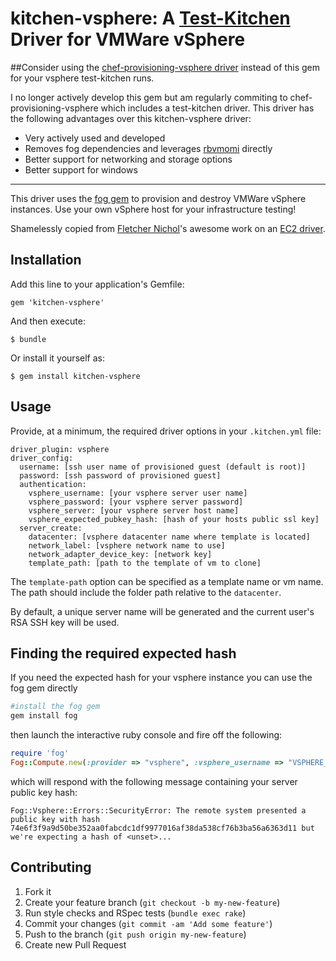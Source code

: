 # kitchen-vsphere: A [Test-Kitchen](https://kitchen.ci/) Driver for VMWare vSphere

##Consider using the [chef-provisioning-vsphere driver](https://github.com/CenturyLinkCloud/chef-provisioning-vsphere#kitchen-driver) instead of this gem for your vsphere test-kitchen runs.

I no longer actively develop this gem but am regularly commiting to chef-provisioning-vsphere which includes a test-kitchen driver. This driver has the following advantages over this kitchen-vsphere driver:

- Very actively used and developed
- Removes fog dependencies and leverages [rbvmomi](https://github.com/vmware/rbvmomi) directly
- Better support for networking and storage options
- Better support for windows

*************************************************************

This driver uses the [fog gem](https://rubygems.org/gems/fog) to provision and destroy VMWare vSphere instances. Use your own vSphere host for your infrastructure testing!

Shamelessly copied from [Fletcher Nichol](https://github.com/fnichol)'s
awesome work on an [EC2 driver](https://github.com/opscode/kitchen-ec2).

## Installation

Add this line to your application's Gemfile:

    gem 'kitchen-vsphere'

And then execute:

    $ bundle

Or install it yourself as:

    $ gem install kitchen-vsphere

## Usage

Provide, at a minimum, the required driver options in your `.kitchen.yml` file:

    driver_plugin: vsphere
    driver_config:
      username: [ssh user name of provisioned guest (default is root)]
      password: [ssh password of provisioned guest]
      authentication:
        vsphere_username: [your vsphere server user name]
        vsphere_password: [your vsphere server password]
        vsphere_server: [your vsphere server host name]
        vsphere_expected_pubkey_hash: [hash of your hosts public ssl key]
      server_create:
        datacenter: [vsphere datacenter name where template is located]
        network_label: [vsphere network name to use]
        network_adapter_device_key: [network key]
        template_path: [path to the template of vm to clone]

The `template-path` option can be specified as a template name or vm name. The path should include the folder path relative to the `datacenter`.

By default, a unique server name will be generated and the current user's RSA SSH key will be used.

## Finding the required expected hash
If you need the expected hash for your vsphere instance you can use the fog gem directly
```bash
#install the fog gem
gem install fog
```
then launch the interactive ruby console and fire off the following:
```ruby
require 'fog'
Fog::Compute.new(:provider => "vsphere", :vsphere_username => "VSPHERE_USERNAME", :vsphere_password=> "PASSWORD", :vsphere_server => "HOSTNAME")
```

which will respond with the following message containing your server public key hash:
```
Fog::Vsphere::Errors::SecurityError: The remote system presented a public key with hash 74e6f3f9a9d50be352aa0fabcdc1df9977016af38da538cf76b3ba56a6363d11 but we're expecting a hash of <unset>...
```
## Contributing

1. Fork it
2. Create your feature branch (`git checkout -b my-new-feature`)
3. Run style checks and RSpec tests (`bundle exec rake`)
4. Commit your changes (`git commit -am 'Add some feature'`)
5. Push to the branch (`git push origin my-new-feature`)
6. Create new Pull Request
